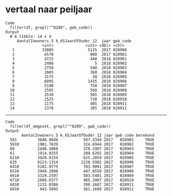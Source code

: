# vertaal naar peiljaar

    Code
      filter(df, grepl("^0289", gwb_code))
    Output
      # A tibble: 14 x 4
         AantalInwoners_5 k_65JaarOfOuder_12  jaar gwb_code
                    <int>              <int> <dbl> <chr>   
       1            33885               5125  2017 028900  
       2             4570                800  2017 028901  
       3             4725                440  2018 028901  
       4             2480                  5  2018 028902  
       5             2750                540  2018 028903  
       6             2085                360  2018 028904  
       7             3175                 30  2018 028905  
       8             6895               1435  2018 028906  
       9             5190                750  2018 028907  
      10             2505                560  2018 028908  
      11             3530                505  2018 028909  
      12             2525                710  2018 028910  
      13             1175                405  2018 028911  
      14             1370                385  2018 028912  

---

    Code
      filter(df_omgezet, grepl("^0289", gwb_code))
    Output
           AantalInwoners_5 k_65JaarOfOuder_12 jaar gwb_code berekend
      581         3848.9646           587.3349 2017   028901     TRUE
      5910        1981.7639           324.6944 2017   028902     TRUE
      60          2448.3066           370.2987 2017   028903     TRUE
      61          1914.9255           289.6265 2017   028904     TRUE
      6210        3920.8154           625.2059 2017   028905     TRUE
      635         8123.1314          1228.5982 2017   028906     TRUE
      6410        5182.9775           783.9091 2017   028907     TRUE
      6510        2949.2098           447.0550 2017   028908     TRUE
      6610        3329.2597           503.5401 2017   028909     TRUE
      6710        2680.0377           405.3997 2017   028910     TRUE
      6810        1132.0386           198.1687 2017   028911     TRUE
      6910         943.5693           161.1689 2017   028912     TRUE

